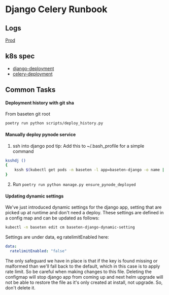 # Django Celery Runbook

## Logs

[Prod](https://grafana.baseten.co/d/liz0yRCZz/loki-dashboard-quick-search?var-namespace=baseten&var-workload=baseten-django&var-search=&orgId=1)

## k8s spec

- [django-deployment](/helm/charts/baseten/templates/baseten-app/baseten-django-deployment.yaml)
- [celery-deployment](/helm/charts/baseten/templates/baseten-app/celery-deployment.yaml)

## Common Tasks

#### Deployment history with git sha
From baseten git root
```
poetry run python scripts/deploy_history.py
```

#### Manually deploy pynode service
1. ssh into django pod
tip: Add this to ~/.bash_profile for a simple command

```sh
ksshdj ()
{
    kssh $(kubectl get pods -n baseten -l app=baseten-django -o name | awk -F/ '{ print $2 }')
}
```

2. Run `poetry run python manage.py ensure_pynode_deployed`


#### Updating dynamic settings
We've just introduced dynamic settings for the django app, setting that are picked up at runtime and don't need a deploy. These settings are defined in a config map and can be updated as follows:

```sh
kubectl -n baseten edit cm baseten-django-dynamic-setting
```

Settings are under data, eg ratelimitEnabled here:

```yaml
data:
  ratelimitEnabled: "false"
```

The only safeguard we have in place is that if the key is found missing or malformed than we'll fall back to the default, which in this case is to apply rate limit. So be careful when making changes to this file. 
Deleting the configmap will stop django app from coming up and next helm upgrade will not be able to restore the file as it's only created at install, not upgrade. So, don't delete it.
